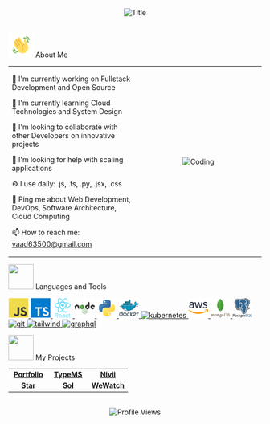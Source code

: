 <div align="center">
<img src="https://readme-typing-svg.herokuapp.com?font=Architects+Daughter&color=%2338C2FF&size=50&center=true&vCenter=true&height=60&width=600&lines=Hey!+I'm+Aadi;Welcome+to+my+profile!" alt="Title"></img>
</div>

<br>

<img src="https://raw.githubusercontent.com/ashu-guo/ashu-guo/main/assets/wave.gif" width="50px" height="50px"></img> About Me
<table align="center">
<tr border="none">
<td width="50%" align="left">

🔭 I'm currently working on Fullstack Development and Open Source

🌱 I'm currently learning Cloud Technologies and System Design

👯 I'm looking to collaborate with other Developers on innovative projects

🤔 I'm looking for help with scaling applications

⚙️ I use daily: .js, .ts, .py, .jsx, .css

💬 Ping me about Web Development, DevOps, Software Architecture, Cloud Computing

📫 How to reach me: vaad63500@gmail.com

</td>
<td width="50%" align="center">
<img align="center" alt="Coding" width="450" src="https://repository-images.githubusercontent.com/588181932/e36ec678-7984-4cdd-8e4c-a3932772ff8e">
</td>
</tr>
</table>

<img src="https://media.giphy.com/media/M4NykXxUE0HAcK7UJ6/giphy.gif" width="50px" height="50px"></img> Languages and Tools
<p align="left">
<a href="https://developer.mozilla.org/en-US/docs/Web/JavaScript" target="_blank" rel="noreferrer">
<img src="https://raw.githubusercontent.com/devicons/devicon/master/icons/javascript/javascript-original.svg" alt="javascript" width="40" height="40"/>
</a>
<a href="https://www.typescriptlang.org/" target="_blank" rel="noreferrer">
<img src="https://raw.githubusercontent.com/devicons/devicon/master/icons/typescript/typescript-original.svg" alt="typescript" width="40" height="40"/>
</a>
<a href="https://reactjs.org/" target="_blank" rel="noreferrer">
<img src="https://raw.githubusercontent.com/devicons/devicon/master/icons/react/react-original-wordmark.svg" alt="react" width="40" height="40"/>
</a>
<a href="https://nodejs.org" target="_blank" rel="noreferrer">
<img src="https://raw.githubusercontent.com/devicons/devicon/master/icons/nodejs/nodejs-original-wordmark.svg" alt="nodejs" width="40" height="40"/>
</a>
<a href="https://www.python.org" target="_blank" rel="noreferrer">
<img src="https://raw.githubusercontent.com/devicons/devicon/master/icons/python/python-original.svg" alt="python" width="40" height="40"/>
</a>
<a href="https://www.docker.com/" target="_blank" rel="noreferrer">
<img src="https://raw.githubusercontent.com/devicons/devicon/master/icons/docker/docker-original-wordmark.svg" alt="docker" width="40" height="40"/>
</a>
<a href="https://kubernetes.io" target="_blank" rel="noreferrer">
<img src="https://www.vectorlogo.zone/logos/kubernetes/kubernetes-icon.svg" alt="kubernetes" width="40" height="40"/>
</a>
<a href="https://aws.amazon.com" target="_blank" rel="noreferrer">
<img src="https://raw.githubusercontent.com/devicons/devicon/master/icons/amazonwebservices/amazonwebservices-original-wordmark.svg" alt="aws" width="40" height="40"/>
</a>
<a href="https://www.mongodb.com/" target="_blank" rel="noreferrer">
<img src="https://raw.githubusercontent.com/devicons/devicon/master/icons/mongodb/mongodb-original-wordmark.svg" alt="mongodb" width="40" height="40"/>
</a>
<a href="https://www.postgresql.org" target="_blank" rel="noreferrer">
<img src="https://raw.githubusercontent.com/devicons/devicon/master/icons/postgresql/postgresql-original-wordmark.svg" alt="postgresql" width="40" height="40"/>
</a>
<a href="https://git-scm.com/" target="_blank" rel="noreferrer">
<img src="https://www.vectorlogo.zone/logos/git-scm/git-scm-icon.svg" alt="git" width="40" height="40"/>
</a>
<a href="https://tailwindcss.com/" target="_blank" rel="noreferrer">
<img src="https://www.vectorlogo.zone/logos/tailwindcss/tailwindcss-icon.svg" alt="tailwind" width="40" height="40"/>
</a>
<a href="https://graphql.org" target="_blank" rel="noreferrer">
<img src="https://www.vectorlogo.zone/logos/graphql/graphql-icon.svg" alt="graphql" width="40" height="40"/>
</a>
</p>

<img src="https://media.giphy.com/media/iY8CRBdQXODJSCERIr/giphy.gif" width="50px" height="50px"></img> My Projects
<table align="center" style="width:100%">
<tr border="none">
<td width="33.33%" align="center">
<a href="https://aadigarg.life" target="_blank">
<strong>Portfolio</strong>
</a>
</td>
<td width="33.33%" align="center">
<a href="https://typems.app" target="_blank">
<strong>TypeMS</strong>
</a>
</td>
<td width="33.33%" align="center">
<a href="https://nivii.app" target="_blank">
<strong>Nivii</strong>
</a>
</td>
</tr>
<tr border="none">
<td width="33.33%" align="center">
<a href="https://star.aadigarg.life" target="_blank">
<strong>Star</strong>
</a>
</td>
<td width="33.33%" align="center">
<a href="https://sol.aadigarg.life" target="_blank">
<strong>Sol</strong>
</a>
</td>
<td width="33.33%" align="center">
<a href="https://wewatch.aadigarg.life" target="_blank">
<strong>WeWatch</strong>
</a>
</td>
</tr>
</table>

<br>

<div align="center">
<img src="https://komarev.com/ghpvc/?username=your-username&color=brightgreen" alt="Profile Views"/>
</div>
